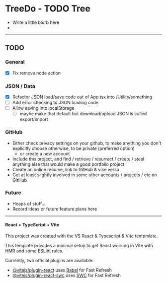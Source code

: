 
# TreeDo - TODO Tree

- Write a little blurb here
- 

---

## TODO 

### General
- [X] Fix remove node action

### JSON / Data
- [X] Refactor JSON load/save code out of App.tsx into /Utility/something
- [ ] Add error checking to JSON loading code
- [ ] Allow saving into localStorage
	- [ ] maybe make that default but download/upload JSON is called export/import

### GitHub
- Either check privacy settings on your github, to make anything you don't explicitly choose otherwise, to be private (preferred option)
	- or create a new account
- Include this project, and find / retrieve / resurrect / create / steal anything else that would make a good portfolio project
- Create an online resume, link to GitHub & vice versa
- Get at least slightly involved in some other accounts / projects / etc on GitHub

### Future
- Heaps of stuff...
- Record ideas or future feature plans here

---

#### React + TypeScript + Vite

This project was created with the VS React & Typescript & Vite tempmlate.

This template provides a minimal setup to get React working in Vite with HMR and some ESLint rules.

Currently, two official plugins are available:

- [@vitejs/plugin-react](https://github.com/vitejs/vite-plugin-react/blob/main/packages/plugin-react/README.md) uses [Babel](https://babeljs.io/) for Fast Refresh
- [@vitejs/plugin-react-swc](https://github.com/vitejs/vite-plugin-react-swc) uses [SWC](https://swc.rs/) for Fast Refresh
